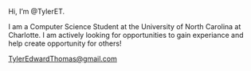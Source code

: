Hi, I’m @TylerET.

I am a Computer Science Student at the University of North Carolina at Charlotte.
I am actively looking for opportunities to gain experiance and help create opportunity for others!

TylerEdwardThomas@gmail.com


